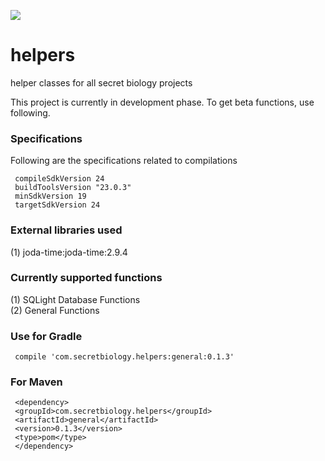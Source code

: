 <a href='https://bintray.com/rohitsuratekar/secret-helpers/general/_latestVersion'><img src='https://api.bintray.com/packages/rohitsuratekar/secret-helpers/general/images/download.svg'></a>

# helpers
helper classes for all secret biology projects

This project is currently in development phase. To get beta functions, use following.

### Specifications
Following are the specifications related to compilations 

     compileSdkVersion 24
     buildToolsVersion "23.0.3"
     minSdkVersion 19
     targetSdkVersion 24

### External libraries used

(1) joda-time:joda-time:2.9.4

### Currently supported functions

(1) SQLight Database Functions </br>
(2) General Functions


### Use for Gradle

     compile 'com.secretbiology.helpers:general:0.1.3'

### For Maven

     <dependency> 
     <groupId>com.secretbiology.helpers</groupId> 
     <artifactId>general</artifactId> 
     <version>0.1.3</version> 
     <type>pom</type> 
     </dependency>
